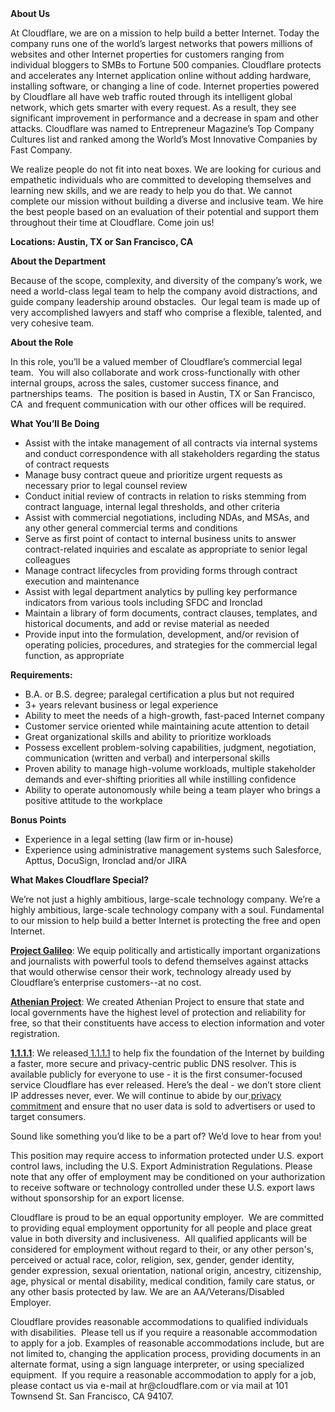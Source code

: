 <div class="content-intro">
	<div><strong>About Us</strong></div>
	<div>
		<p>At Cloudflare, we are on a mission to help build a better Internet. Today the company runs one of the world’s largest networks that powers millions of websites and other Internet properties for customers ranging from individual bloggers to SMBs to Fortune 500 companies. Cloudflare protects and accelerates any Internet application online without adding hardware, installing software, or changing a line of code. Internet properties powered by Cloudflare all have web traffic routed through its intelligent global network, which gets smarter with every request. As a result, they see significant improvement in performance and a decrease in spam and other attacks. Cloudflare was named to Entrepreneur Magazine’s Top Company Cultures list and ranked among the World’s Most Innovative Companies by Fast Company.&nbsp;</p>
		<p><span style="font-weight: 400;">We realize people do not fit into neat boxes. We are looking for curious and empathetic individuals who are committed to developing themselves and learning new skills, and we are ready to help you do that. We cannot complete our mission without building a diverse and inclusive team. We hire the best people based on an evaluation of their potential and support them throughout their time at Cloudflare. Come join us!&nbsp;</span></p>
	</div>
</div>
<p><strong>Locations: Austin, TX or San Francisco, CA&nbsp;</strong></p>
<p><strong>About the Department</strong></p>
<p>Because of the scope, complexity, and diversity of the company’s work, we need a world-class legal team to help the company avoid distractions, and guide company leadership around obstacles.&nbsp; Our legal team is made up of very accomplished lawyers and staff who comprise a flexible, talented, and very cohesive team.&nbsp;</p>
<p><strong>About the Role</strong></p>
<p>In this role, you’ll be a valued member of Cloudflare’s commercial legal team.&nbsp; You will also collaborate and work cross-functionally with other internal groups, across the sales, customer success finance, and partnerships teams.&nbsp; The position is based in Austin, TX or San Francisco, CA&nbsp; and frequent communication with our other offices will be required.</p>
<p><strong>What You’ll Be Doing</strong></p>
<ul>
	<li>Assist with the intake management of all contracts via internal systems and conduct correspondence with all stakeholders regarding the status of contract requests</li>
	<li>Manage busy contract queue and prioritize urgent requests as necessary prior to legal counsel review</li>
	<li>Conduct initial review of contracts in relation to risks stemming from contract language, internal legal thresholds, and other criteria</li>
	<li>Assist with commercial negotiations, including NDAs, and MSAs, and any other general commercial terms and conditions</li>
	<li>Serve as first point of contact to internal business units to answer contract-related inquiries and escalate as appropriate to senior legal colleagues</li>
	<li>Manage contract lifecycles from providing forms through contract execution and maintenance</li>
	<li>Assist with legal department analytics by pulling key performance indicators from various tools including SFDC and Ironclad</li>
	<li>Maintain a library of form documents, contract clauses, templates, and historical documents, and add or revise material as needed</li>
	<li>Provide input into the formulation, development, and/or revision of operating policies, procedures, and strategies for the commercial legal function, as appropriate&nbsp;</li>
</ul>
<p><strong>Requirements:</strong>&nbsp; &nbsp; &nbsp;&nbsp;&nbsp;&nbsp;</p>
<ul>
	<li>B.A. or B.S. degree; paralegal certification a plus but not required</li>
	<li>3+ years relevant business or legal experience&nbsp;</li>
	<li>Ability to meet the needs of a high-growth, fast-paced Internet company</li>
	<li>Customer service oriented while maintaining acute attention to detail</li>
	<li>Great organizational skills and ability to prioritize workloads</li>
	<li>Possess excellent problem-solving capabilities, judgment, negotiation, communication (written and verbal) and interpersonal skills</li>
	<li>Proven ability to manage high-volume workloads, multiple stakeholder demands and ever-shifting priorities all while instilling confidence</li>
	<li>Ability to operate autonomously while being a team player who brings a positive attitude to the workplace&nbsp;</li>
</ul>
<p><strong>Bonus Points</strong></p>
<ul>
	<li>Experience in a legal setting (law firm or in-house)</li>
	<li>Experience using administrative management systems such Salesforce, Apttus, DocuSign, Ironclad and/or JIRA</li>
</ul>
<div class="content-conclusion">
	<p><strong>What Makes Cloudflare Special?</strong></p>
	<p><span style="font-weight: 400;">We’re not just a highly ambitious, large-scale technology company. We’re a highly ambitious, large-scale technology company with a soul. Fundamental to our mission to help build a better Internet is protecting the free and open Internet.</span></p>
	<p><a href="https://blog.cloudflare.com/protecting-free-expression-online/"><strong>Project Galileo</strong></a><span style="font-weight: 400;">: We equip politically and artistically important organizations and journalists with powerful tools to defend themselves against attacks that would otherwise censor their work, technology already used by Cloudflare’s enterprise customers--at no cost.</span></p>
	<p><strong><a href="https://www.cloudflare.com/athenian/">Athenian Project</a></strong><span style="font-weight: 400;">: We created Athenian Project to ensure that state and local governments have the highest level of protection and reliability for free, so that their constituents have access to election information and voter registration.</span></p>
	<p><a href="https://1.1.1.1/"><strong>1.1.1.1</strong></a><span style="font-weight: 400;">: We released</span><a href="https://1.1.1.1/"> <span style="font-weight: 400;">1.1.1.1</span></a><span style="font-weight: 400;"> to help fix the foundation of the Internet by building a faster, more secure and privacy-centric public DNS resolver. This is available publicly for everyone to use - it is the first consumer-focused service Cloudflare has ever released. Here’s the deal - we don’t store client IP addresses never, ever. We will continue to abide by our</span><a href="https://developers.cloudflare.com/1.1.1.1/privacy/public-dns-resolver"> privacy commitment</a><span style="font-weight: 400;"> and ensure that no user data is sold to advertisers or used to target consumers.</span></p>
	<p><span style="font-weight: 400;">Sound like something you’d like to be a part of? We’d love to hear from you!</span></p>
	<p><span style="font-weight: 400;">This position may require access to information protected under U.S. export control laws, including the U.S. Export Administration Regulations. Please note that any offer of employment may be conditioned on your authorization to receive software or technology controlled under these U.S. export laws without sponsorship for an export license.</span></p>
	<p><span style="font-weight: 400;">Cloudflare is proud to be an equal opportunity employer. &nbsp;We are committed to providing equal employment opportunity for all people and place great value in both diversity and inclusiveness. &nbsp;All qualified applicants will be considered for employment without regard to their, or any other person's, perceived or actual</span> <span style="font-weight: 400;">race, color, religion, sex, gender, gender identity, gender expression, sexual orientation, national origin, ancestry, citizenship, age, physical or mental disability, medical condition, family care status, or any other basis protected by law. </span><span style="font-weight: 400;">We are an AA/Veterans/Disabled Employer.</span></p>
	<p><span style="font-weight: 400;">Cloudflare provides reasonable accommodations to qualified individuals with disabilities. &nbsp;Please tell us if you require a reasonable accommodation to apply for a job. Examples of reasonable accommodations include, but are not limited to, changing the application process, providing documents in an alternate format, using a sign language interpreter, or using specialized equipment. &nbsp;If you require a reasonable accommodation to apply for a job, please contact us via e-mail at </span><span style="font-weight: 400;">hr@cloudflare.com</span><span style="font-weight: 400;"> or via mail at 101 Townsend St. San Francisco, CA 94107.</span></p>
</div>